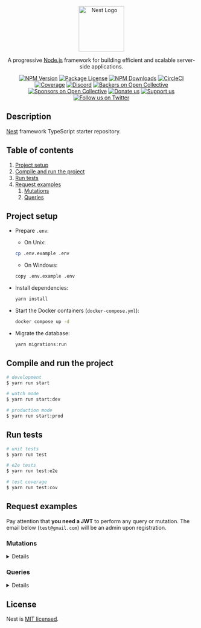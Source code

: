 <p align="center">
  <a href="http://nestjs.com/" target="blank"><img src="https://nestjs.com/img/logo-small.svg" width="120" alt="Nest Logo" /></a>
</p>

[circleci-image]: https://img.shields.io/circleci/build/github/nestjs/nest/master?token=abc123def456
[circleci-url]: https://circleci.com/gh/nestjs/nest

  <p align="center">A progressive <a href="http://nodejs.org" target="_blank">Node.js</a> framework for building efficient and scalable server-side applications.</p>
    <p align="center">
<a href="https://www.npmjs.com/~nestjscore" target="_blank"><img src="https://img.shields.io/npm/v/@nestjs/core.svg" alt="NPM Version" /></a>
<a href="https://www.npmjs.com/~nestjscore" target="_blank"><img src="https://img.shields.io/npm/l/@nestjs/core.svg" alt="Package License" /></a>
<a href="https://www.npmjs.com/~nestjscore" target="_blank"><img src="https://img.shields.io/npm/dm/@nestjs/common.svg" alt="NPM Downloads" /></a>
<a href="https://circleci.com/gh/nestjs/nest" target="_blank"><img src="https://img.shields.io/circleci/build/github/nestjs/nest/master" alt="CircleCI" /></a>
<a href="https://coveralls.io/github/nestjs/nest?branch=master" target="_blank"><img src="https://coveralls.io/repos/github/nestjs/nest/badge.svg?branch=master#9" alt="Coverage" /></a>
<a href="https://discord.gg/G7Qnnhy" target="_blank"><img src="https://img.shields.io/badge/discord-online-brightgreen.svg" alt="Discord"/></a>
<a href="https://opencollective.com/nest#backer" target="_blank"><img src="https://opencollective.com/nest/backers/badge.svg" alt="Backers on Open Collective" /></a>
<a href="https://opencollective.com/nest#sponsor" target="_blank"><img src="https://opencollective.com/nest/sponsors/badge.svg" alt="Sponsors on Open Collective" /></a>
  <a href="https://paypal.me/kamilmysliwiec" target="_blank"><img src="https://img.shields.io/badge/Donate-PayPal-ff3f59.svg" alt="Donate us"/></a>
    <a href="https://opencollective.com/nest#sponsor"  target="_blank"><img src="https://img.shields.io/badge/Support%20us-Open%20Collective-41B883.svg" alt="Support us"></a>
  <a href="https://twitter.com/nestframework" target="_blank"><img src="https://img.shields.io/twitter/follow/nestframework.svg?style=social&label=Follow" alt="Follow us on Twitter"></a>
</p>
  <!--[![Backers on Open Collective](https://opencollective.com/nest/backers/badge.svg)](https://opencollective.com/nest#backer)
  [![Sponsors on Open Collective](https://opencollective.com/nest/sponsors/badge.svg)](https://opencollective.com/nest#sponsor)-->

## Description

[Nest](https://github.com/nestjs/nest) framework TypeScript starter repository.

## Table of contents
1. [Project setup](#project-setup)
2. [Compile and run the project](#compile-and-run-the-project)
3. [Run tests](#run-tests)
4. [Request examples](#request-examples)
    1. [Mutations](#mutations)
    2. [Queries](#queries)

## Project setup

* Prepare `.env`:
  * On Unix:
  ```bash
  cp .env.example .env
  ```
  * On Windows:
  ```bash
  copy .env.example .env
  ```

* Install dependencies:
  ```bash
  yarn install
  ```

* Start the Docker containers (`docker-compose.yml`):
  ```bash
  docker compose up -d
  ```

* Migrate the database:
  ```bash
  yarn migrations:run
  ```

## Compile and run the project

```bash
# development
$ yarn run start

# watch mode
$ yarn run start:dev

# production mode
$ yarn run start:prod
```

## Run tests

```bash
# unit tests
$ yarn run test

# e2e tests
$ yarn run test:e2e

# test coverage
$ yarn run test:cov
```

## Request examples

Pay attention that **you need a JWT** to perform any query or mutation. The email below (`test@gmail.com`) will be an admin upon registration.

### Mutations

<details>

#### Users

<details>

1. `register()`:
```graphql
mutation {
  register(input: {
    email: "test@gmail.com"
    password: "qwerty"
  }) {
    id
    email
    role
  }
}
```
The email must be unique.

2. `login()`:
```graphql
mutation {
  login(input: {
    email: "test@gmail.com"
    password: "qwerty"
  }) {
    accessToken
  }
}
```
Get the JWT from response and add the `Authorization` header as `Bearer token_here`.

3. `makeUserAdmin()`:
```graphql
mutation {
  makeUserAdmin(input: {
    userId: "111da7d6-330d-4eaa-b283-b81e5c00665b"
  }) {
    id
    email
    role
  }
}
```
You cannot make yourself an admin. **You need to be `admin`** to create/update/delete entities.

</details>

#### Authors

<details>

1. `createAuthor()`:
```graphql
mutation {
  createAuthor(input: {
    name: "Test Author 1"
    biography: "Test biography"
  }) {
    id
    name
    biography
  }
}
```
Name must be unique.

2. `updateAuthor()`:
```graphql
mutation {
  updateAuthor(id: "7a63b138-970e-4178-949c-3af099c3aac0", input: {
    name: "Test Author 1 Edited"
    biography: "Test biography edited"
  }) {
    id
    name
    biography 
  }
}
```

3. `deleteAuthor()`:
```graphql
mutation {
  deleteAuthor(id: "7a63b138-970e-4178-949c-3af099c3aac0")
}
```

</details>

#### Books

<details>

1. `createBook()`:
```graphql
mutation {
  createBook(input: {
    authorId: "de7d6b9e-210b-4247-8820-3127ae1e1074"
    title: "Test Book 1"
    publicationDate: "2025-04-24T15:16:50.814Z"
    genre: "Horror"
  }) {
    id
    title
    genre
    publicationDate
    author {
      id
      name
      biography
    }
  }
}
```

2. `updateBook()`:
```graphql
mutation {
  updateBook(id: "fdce3070-93f3-4ae3-befd-0d1886c2d412", input: {
    title: "Test Book 1 Edited"
    genre: "Thriller"
  }) {
    id
    title
    genre
    publicationDate
    author {
      id
      name
      biography
    }
  }
}
```

3. `deleteBook()`:
```graphql
mutation {
  deleteBook(id: "fdce3070-93f3-4ae3-befd-0d1886c2d412")
}
```

</details>

</details>

### Queries

<details>

#### Authors

<details>

1. `author()`:
```graphql
query {
  author(id: "de7d6b9e-210b-4247-8820-3127ae1e1074") {
    id
    name
    biography
    booksCount
  }
}
```

2. `getAuthors()`:
```graphql
query {
  getAuthors(input: {
    booksCount: 1
    name: "Test"
    sortBy: name
    sortOrder: "ASC"
    limit: 10
    page: 1
  }) {
    data {
      id
      name
      biography
      booksCount
    }
    page
    pageSize
    total
    totalPages
  }
}
```

</details>

#### Books

<details>

1. `book()`:
```graphql
query {
  book(id: "a9c0cb45-fe75-4e66-9a57-43af53fd781e") {
    id
    title
    genre
    publicationDate
    author {
      id
      name
      biography
    }
  }
}
```

2. `getBooks()`:
```graphql
query {
  getBooks(input: {
    author: "Test"
    title: "Test"
    publicationYear: 2025
    sortBy: title
    sortOrder: "ASC"
    limit: 10
    page: 1
  }) {
    data {
      id
      title
      genre
      publicationDate
      author {
        id
        name
        biography
      }
    }
    page
    pageSize
    total
    totalPages
  }
}
```

</details>

#### Users

<details>

1. `me()`:
```graphql
query {
  me {
    id
    email
    role
  }
}
```

2. `getUser()`:
```graphql
query {
  getUser(input: {
    id: "7c5ef962-3250-4d36-8aed-163d4b6e57d3"
    email: "test@gmail.com"
  }) {
    id
    email
    role
  }
}
```
By email or by ID.

</details>

</details>

## License

Nest is [MIT licensed](https://github.com/nestjs/nest/blob/master/LICENSE).
